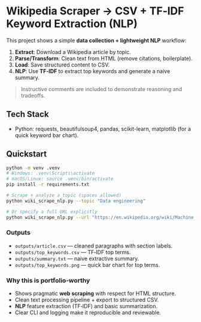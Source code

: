 
# Wikipedia Scraper → CSV + TF‑IDF Keyword Extraction (NLP)

This project shows a simple **data collection + lightweight NLP** workflow:
1) **Extract**: Download a Wikipedia article by topic.
2) **Parse/Transform**: Clean text from HTML (remove citations, boilerplate).
3) **Load**: Save structured content to CSV.
4) **NLP**: Use **TF‑IDF** to extract top keywords and generate a naive summary.

> Instructive comments are included to demonstrate reasoning and tradeoffs.

## Tech Stack
- Python: requests, beautifulsoup4, pandas, scikit-learn, matplotlib (for a quick keyword bar chart).

## Quickstart
```bash
python -m venv .venv
# Windows: .venv\Scripts\activate
# macOS/Linux: source .venv/bin/activate
pip install -r requirements.txt

# Scrape + analyze a topic (spaces allowed)
python wiki_scrape_nlp.py --topic "Data engineering"

# Or specify a full URL explicitly
python wiki_scrape_nlp.py --url "https://en.wikipedia.org/wiki/Machine_learning"
```

### Outputs
- `outputs/article.csv` — cleaned paragraphs with section labels.
- `outputs/top_keywords.csv` — TF‑IDF top terms.
- `outputs/summary.txt` — naive extractive summary.
- `outputs/top_keywords.png` — quick bar chart for top terms.

### Why this is portfolio‑worthy
- Shows pragmatic **web scraping** with respect for HTML structure.
- Clean text processing pipeline + export to structured CSV.
- **NLP** feature extraction (TF‑IDF) and basic summarization.
- Clear CLI and logging make it reproducible and reviewable.
